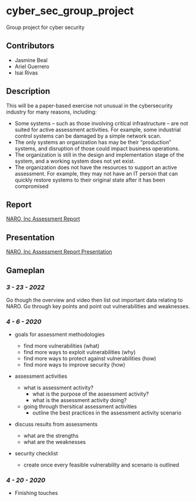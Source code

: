 # cyber_sec_group_project

Group project for cyber security

## Contributors

* Jasmine Beal
* Ariel Guerrero
* Isai Rivas

## Description

This will be a paper-based exercise not unusual in the cybersecurity industry for many reasons,
including:

* Some systems – such as those involving critical infrastructure – are not suited for active
assessment activities. For example, some industrial control systems can be damaged by a simple
network scan.  
* The only systems an organization has may be their “production” systems, and disruption of
those could impact business operations.
* The organization is still in the design and implementation stage of the system, and a working
system does not yet exist.
* The organization does not have the resources to support an active assessment. For example,
they may not have an IT person that can quickly restore systems to their original state after it
has been compromised  

## Report

[NARO, Inc Assessment Report](https://github.com/aguerrero232/cyber_sec_group_project/blob/main/assessment_report.pdf)

## Presentation

[NARO, Inc Assessment Report Presentation](https://github.com/aguerrero232/cyber_sec_group_project/blob/main/NARO_Inc_Assessment_Report_Presentation.pdf)

## Gameplan

### ***3 - 23 - 2022***

Go though the overview and video then list out important data relating to NARO.
Go through key points and point out vulnerabilities and weaknesses.

### ***4 - 6 - 2020***

* goals for assessment methodologies
  * find more vulnerabilities (what)
  * find more ways to exploit vulnerabilities (why)
  * find more ways to protect against vulnerabilities (how)
  * find more ways to improve security (how)

* assessment activities
  * what is assessment activity?
    * what is the purpose of the assessment activity?
    * what is the assessment activity doing?
  * going through thersitical assessment activities
    * outline the best practices in the assessment activity scenario

* discuss results from assessments
  * what are the strengths
  * what are the weaknesses

* security checklist
  * create once every feasible vulnerability and scenario is outlined

### ***4 - 20 - 2020***

* Finishing touches
